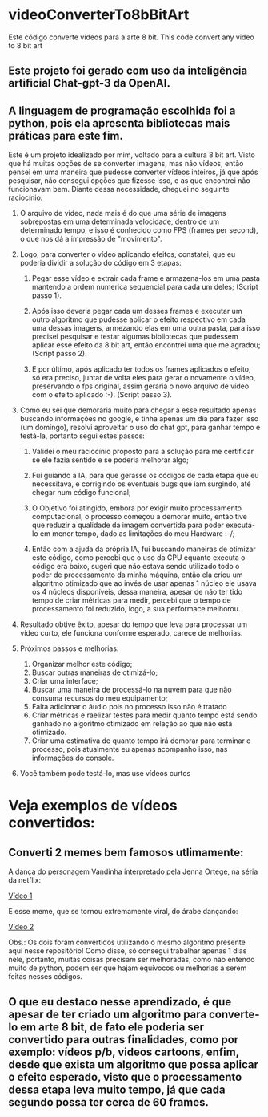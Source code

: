 # videoConverterTo8bBitArt
Este código converte vídeos para a arte 8 bit.
This code convert any video to 8 bit art 

## Este projeto foi gerado com uso da inteligência artificial Chat-gpt-3 da OpenAI.

## A linguagem de programação escolhida foi a python, pois ela apresenta bibliotecas mais práticas para este fim.

Este é um projeto idealizado por mim, voltado para a cultura 8 bit art. Visto que há muitas opções de se converter imagens, mas não vídeos, então pensei em uma maneira que pudesse converter vídeos inteiros, já que após pesquisar, não consegui opções que fizesse isso, e as que encontrei não funcionavam bem. Diante dessa necessidade, cheguei no seguinte raciocínio:

1. O arquivo de vídeo, nada mais é do que uma série de imagens sobrepostas em uma determinada velocidade, dentro de um determinado tempo, e isso é conhecido como FPS (frames per second), o que nos dá a impressão de "movimento".

2. Logo, para converter o vídeo aplicando efeitos, constatei, que eu poderia dividir a solução do código em 3 etapas:

    1. Pegar esse vídeo e extrair cada frame e armazena-los em uma pasta mantendo a ordem numerica sequencial para cada um deles; (Script passo 1).

    2. Após isso deveria pegar cada um desses frames e executar um outro algoritmo que pudesse aplicar o efeito respectivo em cada uma dessas imagens, armezando elas em uma outra pasta, para isso precisei pesquisar e testar algumas bibliotecas que pudessem aplicar esse efeito da 8 bit art, então encontrei uma que me agradou; (Script passo 2).

    3. E por último, após aplicado ter todos os frames aplicados o efeito, só era preciso, juntar de volta eles para gerar o novamente o vídeo, preservando o fps original, assim geraria o novo arquivo de vídeo com o efeito aplicado :-). (Script passo 3).

3. Como eu sei que demoraria muito para chegar a esse resultado apenas buscando informações no google, e tinha apenas um dia para fazer isso (um domingo), resolvi aproveitar o uso do chat gpt, para ganhar tempo e testá-la, portanto segui estes passos:

    1. Validei o meu raciocínio proposto para a solução para me certificar se ele fazia sentido e se poderia melhorar algo;

    2. Fui guiando a IA, para que gerasse os códigos de cada etapa que eu necessitava, e corrigindo os eventuais bugs que iam surgindo, até chegar num código funcional;

    3. O Objetivo foi atingido, embora por exigir muito processamento computacional, o processo começou a demorar muito, então tive que reduzir a qualidade da imagem convertida para poder executá-lo em menor tempo, dado as limitações do meu Hardware :-/;

    4. Então com a ajuda da própria IA, fui buscando maneiras de otimizar este código, como percebi que o uso da CPU equanto executa o código era baixo, sugeri que não estava sendo utilizado todo o poder de processamento da minha máquina, então ela criou um algoritmo otimizado que ao invés de usar apenas 1 núcleo ele usava os 4 núcleos disponíveis, dessa maneira, apesar de não ter tido tempo de criar métricas para medir, percebi que o tempo de processamento foi reduzido, logo, a sua performace melhorou.

4. Resultado obtive êxito, apesar do tempo que leva para processar um vídeo curto, ele funciona conforme esperado, carece de melhorias.

5. Próximos passos e melhorias:
    1. Organizar melhor este código;
    2. Buscar outras maneiras de otimizá-lo;
    3. Criar uma interface;
    4. Buscar uma maneira de processá-lo na nuvem para que não consuma recursos do meu equipamento;
    5. Falta adicionar o áudio pois no processo isso não é tratado
    6. Criar métricas e raelizar testes para medir quanto tempo está sendo ganhado no algoritmo otimizado em relação ao que não está otimizado.
    7. Criar uma estimativa de quanto tempo irá demorar para terminar o processo, pois atualmente eu apenas acompanho isso, nas informações do console.

6. Você também pode testá-lo, mas use vídeos curtos 

# Veja exemplos de vídeos convertidos:
## Converti 2 memes bem famosos utlimamente:

A dança do personagem Vandinha interpretado pela Jenna Ortege, na séria da netflix:

[Vídeo 1](https://www.youtube.com/shorts/2BafQtU3gvc "Bloody Mary Dance | Jenna Ortega Meme")

E esse meme, que se tornou extremamente viral, do árabe dançando:

[Vídeo 2](https://www.youtube.com/shorts/ccbopuxU5es "Arabe dançando")

Obs.: Os dois foram convertidos utilizando o mesmo algoritmo presente aqui nesse repositório! Como disse, só consegui trabalhar apenas 1 dias nele, portanto, muitas coisas precisam ser melhoradas, como não entendo muito de python, podem ser que hajam equívocos ou melhorias a serem feitas nesses códigos.

## O que eu destaco nesse aprendizado, é que apesar de ter criado um algoritmo para converte-lo em arte 8 bit, de fato ele poderia ser convertido para outras finalidades, como por exemplo: vídeos p/b, videos cartoons, enfim, desde que exista um algoritmo que possa aplicar o efeito esperado, visto que o processamento dessa etapa leva muito tempo, já que cada segundo possa ter cerca de 60 frames.
